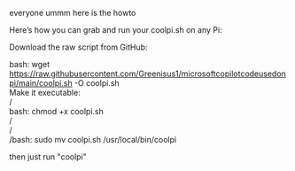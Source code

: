 
everyone ummm here is the howto                                                                        
                                                                            
Here’s how you can grab and run your coolpi.sh on any Pi:                        

Download the raw script from GitHub:                                    
                                                                 
bash:          wget https://raw.githubusercontent.com/Greenisus1/microsoftcopilotcodeusedonpi/main/coolpi.sh -O coolpi.sh                                                             
Make it executable:         
/          
bash:  chmod +x coolpi.sh                           
/                                          
/                                 
/bash: sudo mv coolpi.sh /usr/local/bin/coolpi                          

then just run "coolpi"                     
